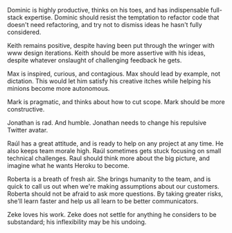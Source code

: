 Dominic is highly productive, thinks on his toes, and has indispensable full-stack expertise.
Dominic should resist the temptation to refactor code that doesn't need refactoring, and try not to dismiss ideas he hasn't fully considered.

Keith remains positive, despite having been put through the wringer with www design iterations.
Keith should be more assertive with his ideas, despite whatever onslaught of challenging feedback he gets.

Max is inspired, curious, and contagious.
Max should lead by example, not dictation. This would let him satisfy his creative itches while helping his minions become more autonomous.

Mark is pragmatic, and thinks about how to cut scope.
Mark should be more constructive.

Jonathan is rad. And humble.
Jonathan needs to change his repulsive Twitter avatar.

Raúl has a great attitude, and is ready to help on any project at any time. He also keeps team morale high.
Raúl sometimes gets stuck focusing on small technical challenges. Raul should think more about the big picture, and imagine what he wants Heroku to become.

Roberta is a breath of fresh air. She brings humanity to the team, and is quick to call us out when we're making assumptions about our customers.
Roberta should not be afraid to ask more questions. By taking greater risks, she'll learn faster and help us all learn to be better communicators.

Zeke loves his work.
Zeke does not settle for anything he considers to be substandard; his inflexibility may be his undoing.